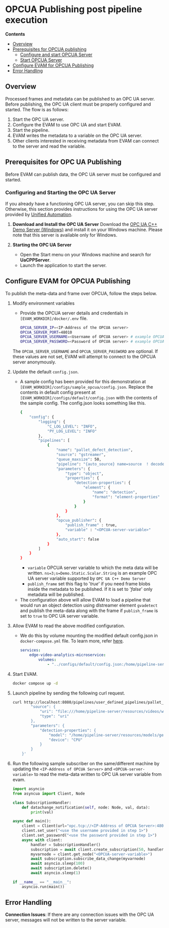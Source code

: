  # OPCUA Publishing post pipeline execution

 **Contents**
  - [Overview](#overview)
  - [Prerequisites for OPCUA publishing](#prerequisites-for-opcua-publishing)
    - [Configure and start OPCUA Server](#configure-and-start-opcua-server)
    - [Start OPCUA Server](#start-opcua-server)
  - [Configure EVAM for OPCUA Publishing](#configure-evam-for-opcua-publishing)
  - [Error Handling](#error-handling)


## Overview

Processed frames and metadata can be published to an OPC UA server. Before publishing, the OPC UA client must be properly configured and started. The flow is as follows:

1. Start the OPC UA server.
2. Configure the EVAM to use OPC UA and start EVAM.
3. Start the pipeline.
4. EVAM writes the metadata to a variable on the OPC UA server.
5. Other clients interested in receiving metadata from EVAM can connect to the server and read the variable.

## Prerequisites for OPC UA Publishing

Before EVAM can publish data, the OPC UA server must be configured and started.

### Configuring and Starting the OPC UA Server

If you already have a functioning OPC UA server, you can skip this step. Otherwise, this section provides instructions for using the OPC UA server provided by [Unified Automation](https://www.unified-automation.com).

1. **Download and Install the OPC UA Server**
   Download the [OPC UA C++ Demo Server (Windows)](https://www.unified-automation.com/downloads/opc-ua-servers.html) and install it on your Windows machine. Please note that this server is available only for Windows.

2. **Starting the OPC UA Server**
    * Open the Start menu on your Windows machine and search for **UaCPPServer**.
    * Launch the application to start the server.

## Configure EVAM for OPCUA Publishing
To publish the meta-data and frame over OPCUA, follow the steps below.

1. Modify environment variables
    - Provide the OPCUA server details and credentials in `[EVAM_WORKDIR]/docker/.env` file.
        ```sh
        OPCUA_SERVER_IP=<IP-Address of the OPCUA server>
        OPCUA_SERVER_PORT=48010
        OPCUA_SERVER_USERNAME=<Username of OPCUA server> # example OPCUA_SERVER_USERNAME=root
        OPCUA_SERVER_PASSWORD=<Password of OPCUA server> # example OPCUA_SERVER_PASSWORD=secret
        ```
    The `OPCUA_SERVER_USERNAME` and `OPCUA_SERVER_PASSWORD` are optional. If these values are not set, EVAM will attempt to connect to the OPCUA server anonymously.
2. Update the default `config.json`. 
    - A sample config has been provided for this demonstration at `[EVAM_WORKDIR]/configs/sample_opcua/config.json`. Replace the contents in default config present at `[EVAM_WORKDIR]/configs/default/config.json` with the contents of the sample config. The config.json looks something like this.
        ```sh
        {
            "config": {
                "logging": {
                    "C_LOG_LEVEL": "INFO",
                    "PY_LOG_LEVEL": "INFO"
                },
                "pipelines": [
                    {
                        "name": "pallet_defect_detection",
                        "source": "gstreamer",
                        "queue_maxsize": 50,
                        "pipeline": "{auto_source} name=source  ! decodebin ! videoconvert ! gvadetect name=detection model-instance-id=inst0 ! queue ! gvawatermark ! gvafpscounter ! gvametaconvert add-empty-results=true name=metaconvert ! appsink name=destination",
                        "parameters": {
                            "type": "object",
                            "properties": {
                                "detection-properties": {
                                    "element": {
                                        "name": "detection",
                                        "format": "element-properties"
                                    }
                                }
                            }
                        },
                        "opcua_publisher": {
                            "publish_frame" : true,
                            "variable" : "<OPCUA-server-variable>"
                        },
                        "auto_start": false
                    }
                ]
            }
        }
        ```
        - `variable` OPCUA server variable to which the meta data will be written.
            `ns=3;s=Demo.Static.Scalar.String` is an example OPC UA server variable supported by `OPC UA C++ Demo Server`
        - `publish_frame` set this flag to '*true*' if you need frame blobs inside the metadata to be published. If it is set to '*false*' only metadata will be published.
    - The configuration above will allow EVAM to load a pipeline that would run an object detection using dlstreamer element `gvadetect` and publish the meta-data along with the frame if `publish_frame` is set to `true` to OPC UA server variable.

4. Allow EVAM to read the above modified configuration. 
    - We do this by volume mounting the modified default config.json in `docker-compose.yml` file. To learn more, refer [here](./Tutorials-Basic.md#change-dlstreamer-pipeline).
    
        ```yaml
        services:
            edge-video-analytics-microservice:
                volumes:
                    - "../configs/default/config.json:/home/pipeline-server/config.json"
        ```
5. Start EVAM.
    ```sh
    docker compose up -d
    ```
6. Launch pipeline by sending the following curl request.
    ``` sh
    curl http://localhost:8080/pipelines/user_defined_pipelines/pallet_defect_detection -X POST -H 'Content-Type: application/json' -d '{
            "source": {
                "uri": "file:///home/pipeline-server/resources/videos/warehouse.avi",
                "type": "uri"
            },
            "parameters": {
                "detection-properties": {
                    "model": "/home/pipeline-server/resources/models/geti/pallet_defect_detection/deployment/Detection/model/model.xml",
                    "device": "CPU"
                }
            }
        }'
    ```

7. Run the following sample subscriber on the same/different machine by updating the `<IP-Address of OPCUA Server>` and `<OPCUA-server-variable>` to read the meta-data written to OPC UA server variable from evam.

    ```python
    import asyncio
    from asyncua import Client, Node

    class SubscriptionHandler:
        def datachange_notification(self, node: Node, val, data):
            print(val)

    async def main():
        client = Client(url="opc.tcp://<IP-Address of OPCUA Server>:48010")
        client.set_user("<use the username provided in step 1>")
        client.set_password("<use the password provided in step 1>")
        async with client:
            handler = SubscriptionHandler()
            subscription = await client.create_subscription(50, handler)
            myvarnode = client.get_node("<OPCUA-server-variable>")
            await subscription.subscribe_data_change(myvarnode)
            await asyncio.sleep(100)
            await subscription.delete()
            await asyncio.sleep(1)

    if __name__ == "__main__":
        asyncio.run(main())
    ```

## Error Handling
**Connection Issues**: If there are any connection issues with the OPC UA server, messages will not be written to the server variable.

